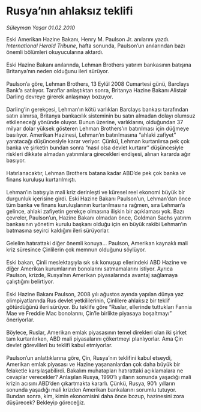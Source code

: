 # Rusya’nın ahlaksız teklifi

*Süleyman Yaşar 01.02.2010*

<div class="taraf_structure_2col_1zq">
<div class="margen_n">



 <p>Eski Amerikan Hazine Bakanı, Henry M. Paulson Jr. anılarını yazdı. <i>International Herald Tribune</i>, hafta sonunda, Paulson’un anılarından bazı önemli bölümleri okuyucularına aktardı. <br/><br/>Eski Hazine Bakanı anılarında, Lehman Brothers yatırım bankasının batışına Britanya’nın neden olduğunu ileri sürüyor. <br/><br/>Paulson’a göre, Lehman Brothers, 13 Eylül 2008 Cumartesi günü, Barclays Bank’a satılıyor. Taraflar anlaştıktan sonra, Britanya Hazine Bakanı Alistair Darling devreye girerek anlaşmayı bozuyor. <br/><br/>Darling’in gerekçesi, Lehman’ın kötü varlıkları Barclays bankası tarafından satın alınırsa, Britanya bankacılık sisteminin bu satın almadan dolayı olumsuz etkileneceği yönünde oluyor. Bunun üzerine, varlıklarını, olduğundan 37 milyar dolar yüksek gösteren Lehman Brothers’ın batırılması için düğmeye basılıyor. Amerikan Hazinesi, Lehman’ın batırılmasına “ahlaki zafiyet” yaratacağı düşüncesiyle karar veriyor. Çünkü, Lehman kurtarılırsa pek çok banka ve şirketin bundan sonra “nasıl olsa devlet kurtarır” düşüncesiyle riskleri dikkate almadan yatırımlara girecekleri endişesi, alınan kararda ağır basıyor. <br/><br/>Hatırlanacaktır, Lehman Brothers batana kadar ABD’de pek çok banka ve finans kuruluşu kurtarılmıştı. <br/><br/>Lehman’ın batışıyla mali kriz derinleşti ve küresel reel ekonomi büyük bir durgunluk içerisine girdi. Eski Hazine Bakanı Paulson’un, Lehman’dan önce tüm banka ve finans kuruluşlarının kurtarılmasına rağmen, sıra Lehman’a gelince, ahlaki zafiyetin gerekçe olmasına ilişkin bir açıklaması yok. Bazı çevreler, Paulson’un, Hazine Bakanı olmadan önce, Goldman Sachs yatırım bankasının yönetim kurulu başkanı olduğu için en büyük rakibi Lehman’ın batmasına seyirci kaldığını ileri sürüyorlar. <br/><br/>Gelelim hatırattaki diğer önemli konuya... Paulson, Amerikan kaynaklı mali kriz süresince Çinlilerin çok memnun olduğunu söylüyor. <br/><br/>Eski bakan, Çinli meslektaşıyla sık sık konuşup ellerindeki ABD Hazine ve diğer Amerikan kurumlarının bonolarını satmamalarını istiyor. Ayrıca Paulson, krizde, Rusya’nın Amerikan piyasalarında avantaj sağlamaya çalıştığını belirtiyor. <br/><br/>Eski Hazine Bakanı Paulson, 2008 yılı ağustos ayında yapılan dünya yaz olimpiyatlarında Rus devlet yetkililerinin, Çinlilere ahlaksız bir teklif götürdüğünü ileri sürüyor. Bu teklife göre “Ruslar, ellerinde tuttukları Fannia Mae ve Freddie Mac bonolarını, Çin’le birlikte piyasaya boşaltmayı” öneriyorlar. <br/><br/>Böylece, Ruslar, Amerikan emlak piyasasının temel direkleri olan iki şirket tam kurtarılırken, ABD mali piyasalarını çökertmeyi planlıyorlar. Ama Çin devlet görevlileri bu teklifi kabul etmiyorlar. <br/><br/>Paulson’un anlattıklarına göre, Çin, Rusya’nın teklifini kabul etseydi, Amerikan emlak piyasası ve Hazine yaşananlardan çok daha büyük bir felaketle karşılaşabilirdi. Bakalım muhatapları hatırattaki açıklamalara ne cevaplar verecekler? Anlaşılan Rusya, 1990’lı yılların sonunda yaşadığı mali krizin acısını ABD’den çıkartmakta kararlı. Çünkü, Rusya, 90’lı yılların sonunda yaşadığı mali krizden Amerikan bankalarını sorumlu tutuyor. Bundan sonra, kim, kimin ekonomisini daha önce bozup, hazinesini zora düşürecek? Bekleyip göreceğiz.</p>
<br/>
<br/>
<br/>



<br/>


<div id="taraf_not">
</div>

</div>


</div>
